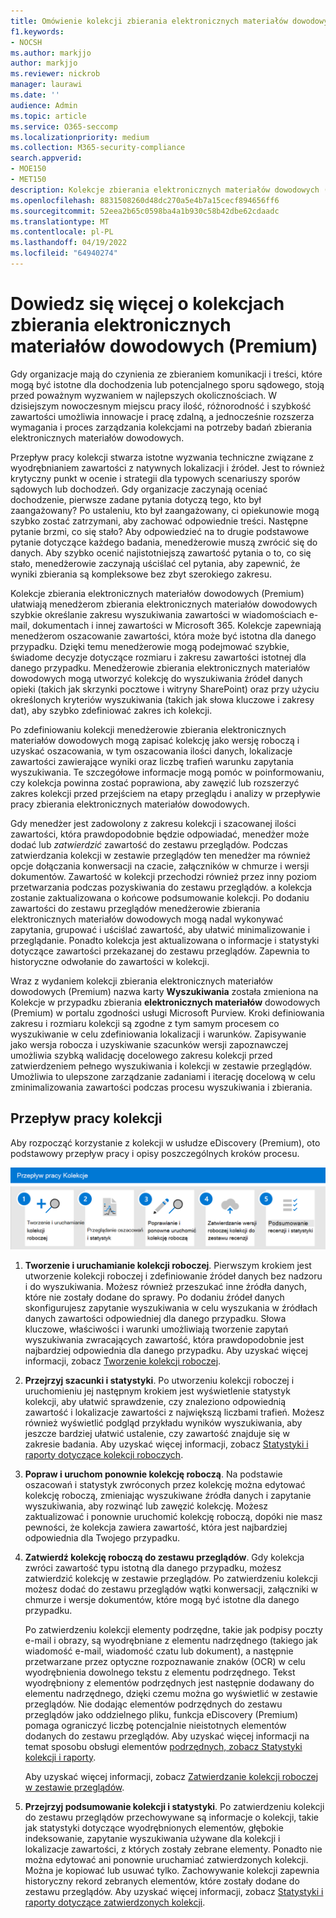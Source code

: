```yaml
---
title: Omówienie kolekcji zbierania elektronicznych materiałów dowodowych (Premium)
f1.keywords:
- NOCSH
ms.author: markjjo
author: markjjo
ms.reviewer: nickrob
manager: laurawi
ms.date: ''
audience: Admin
ms.topic: article
ms.service: O365-seccomp
ms.localizationpriority: medium
ms.collection: M365-security-compliance
search.appverid:
- MOE150
- MET150
description: Kolekcje zbierania elektronicznych materiałów dowodowych (Premium) umożliwiają wyszukiwanie i zbieranie zawartości powiązanej z Twoim przypadkiem lub badaniem.
ms.openlocfilehash: 8831508260d48dc270a5e4b7a15cecf894656ff6
ms.sourcegitcommit: 52eea2b65c0598ba4a1b930c58b42dbe62cdaadc
ms.translationtype: MT
ms.contentlocale: pl-PL
ms.lasthandoff: 04/19/2022
ms.locfileid: "64940274"
---
```

# <a name="learn-about-collections-in-ediscovery-premium"></a>Dowiedz się więcej o kolekcjach zbierania elektronicznych materiałów dowodowych (Premium)

Gdy organizacje mają do czynienia ze zbieraniem komunikacji i treści, które mogą być istotne dla dochodzenia lub potencjalnego sporu sądowego, stoją przed poważnym wyzwaniem w najlepszych okolicznościach. W dzisiejszym nowoczesnym miejscu pracy ilość, różnorodność i szybkość zawartości umożliwia innowacje i pracę zdalną, a jednocześnie rozszerza wymagania i proces zarządzania kolekcjami na potrzeby badań zbierania elektronicznych materiałów dowodowych.

Przepływ pracy kolekcji stwarza istotne wyzwania techniczne związane z wyodrębnianiem zawartości z natywnych lokalizacji i źródeł. Jest to również krytyczny punkt w ocenie i strategii dla typowych scenariuszy sporów sądowych lub dochodzeń. Gdy organizacje zaczynają oceniać dochodzenie, pierwsze zadane pytania dotyczą tego, kto był zaangażowany? Po ustaleniu, kto był zaangażowany, ci opiekunowie mogą szybko zostać zatrzymani, aby zachować odpowiednie treści. Następne pytanie brzmi, co się stało? Aby odpowiedzieć na to drugie podstawowe pytanie dotyczące każdego badania, menedżerowie muszą zwrócić się do danych. Aby szybko ocenić najistotniejszą zawartość pytania o to, co się stało, menedżerowie zaczynają uściślać cel pytania, aby zapewnić, że wyniki zbierania są kompleksowe bez zbyt szerokiego zakresu.

Kolekcje zbierania elektronicznych materiałów dowodowych (Premium) ułatwiają menedżerom zbierania elektronicznych materiałów dowodowych szybkie określanie zakresu wyszukiwania zawartości w wiadomościach e-mail, dokumentach i innej zawartości w Microsoft 365. Kolekcje zapewniają menedżerom oszacowanie zawartości, która może być istotna dla danego przypadku. Dzięki temu menedżerowie mogą podejmować szybkie, świadome decyzje dotyczące rozmiaru i zakresu zawartości istotnej dla danego przypadku. Menedżerowie zbierania elektronicznych materiałów dowodowych mogą utworzyć kolekcję do wyszukiwania źródeł danych opieki (takich jak skrzynki pocztowe i witryny SharePoint) oraz przy użyciu określonych kryteriów wyszukiwania (takich jak słowa kluczowe i zakresy dat), aby szybko zdefiniować zakres ich kolekcji.

Po zdefiniowaniu kolekcji menedżerowie zbierania elektronicznych materiałów dowodowych mogą zapisać kolekcję jako wersję roboczą i uzyskać oszacowania, w tym oszacowania ilości danych, lokalizacje zawartości zawierające wyniki oraz liczbę trafień warunku zapytania wyszukiwania. Te szczegółowe informacje mogą pomóc w poinformowaniu, czy kolekcja powinna zostać poprawiona, aby zawęzić lub rozszerzyć zakres kolekcji przed przejściem na etapy przeglądu i analizy w przepływie pracy zbierania elektronicznych materiałów dowodowych.

Gdy menedżer jest zadowolony z zakresu kolekcji i szacowanej ilości zawartości, która prawdopodobnie będzie odpowiadać, menedżer może dodać lub *zatwierdzić* zawartość do zestawu przeglądów. Podczas zatwierdzania kolekcji w zestawie przeglądów ten menedżer ma również opcje dołączania konwersacji na czacie, załączników w chmurze i wersji dokumentów. Zawartość w kolekcji przechodzi również przez inny poziom przetwarzania podczas pozyskiwania do zestawu przeglądów. a kolekcja zostanie zaktualizowana o końcowe podsumowanie kolekcji. Po dodaniu zawartości do zestawu przeglądów menedżerowie zbierania elektronicznych materiałów dowodowych mogą nadal wykonywać zapytania, grupować i uściślać zawartość, aby ułatwić minimalizowanie i przeglądanie. Ponadto kolekcja jest aktualizowana o informacje i statystyki dotyczące zawartości przekazanej do zestawu przeglądów. Zapewnia to historyczne odwołanie do zawartości w kolekcji.

Wraz z wydaniem kolekcji zbierania elektronicznych materiałów dowodowych (Premium) nazwa karty **Wyszukiwania** została zmieniona na Kolekcje w przypadku zbierania **elektronicznych materiałów** dowodowych (Premium) w portalu zgodności usługi Microsoft Purview. Kroki definiowania zakresu i rozmiaru kolekcji są zgodne z tym samym procesem co wyszukiwanie w celu zdefiniowania lokalizacji i warunków. Zapisywanie jako wersja robocza i uzyskiwanie szacunków wersji zapoznawczej umożliwia szybką walidację docelowego zakresu kolekcji przed zatwierdzeniem pełnego wyszukiwania i kolekcji w zestawie przeglądów. Umożliwia to ulepszone zarządzanie zadaniami i iterację docelową w celu zminimalizowania zawartości podczas procesu wyszukiwania i zbierania.

## <a name="collections-workflow"></a>Przepływ pracy kolekcji

Aby rozpocząć korzystanie z kolekcji w usłudze eDiscovery (Premium), oto podstawowy przepływ pracy i opisy poszczególnych kroków procesu.

![Przepływ pracy kolekcji w usłudze eDiscovery (Premium).](../media/CollectionsWorkflow.png)

1. **Tworzenie i uruchamianie kolekcji roboczej**. Pierwszym krokiem jest utworzenie kolekcji roboczej i zdefiniowanie źródeł danych bez nadzoru i do wyszukiwania. Możesz również przeszukać inne źródła danych, które nie zostały dodane do sprawy. Po dodaniu źródeł danych skonfigurujesz zapytanie wyszukiwania w celu wyszukania w źródłach danych zawartości odpowiedniej dla danego przypadku. Słowa kluczowe, właściwości i warunki umożliwiają tworzenie zapytań wyszukiwania zwracających zawartość, która prawdopodobnie jest najbardziej odpowiednia dla danego przypadku. Aby uzyskać więcej informacji, zobacz [Tworzenie kolekcji roboczej](create-draft-collection.md).

2. **Przejrzyj szacunki i statystyki**. Po utworzeniu kolekcji roboczej i uruchomieniu jej następnym krokiem jest wyświetlenie statystyk kolekcji, aby ułatwić sprawdzenie, czy znaleziono odpowiednią zawartość i lokalizacje zawartości z największą liczbami trafień. Możesz również wyświetlić podgląd przykładu wyników wyszukiwania, aby jeszcze bardziej ułatwić ustalenie, czy zawartość znajduje się w zakresie badania. Aby uzyskać więcej informacji, zobacz [Statystyki i raporty dotyczące kolekcji roboczych](collection-statistics-reports.md#statistics-and-reports-for-draft-collections).

3. **Popraw i uruchom ponownie kolekcję roboczą**. Na podstawie oszacowań i statystyk zwróconych przez kolekcję można edytować kolekcję roboczą, zmieniając wyszukiwane źródła danych i zapytanie wyszukiwania, aby rozwinąć lub zawęzić kolekcję. Możesz zaktualizować i ponownie uruchomić kolekcję roboczą, dopóki nie masz pewności, że kolekcja zawiera zawartość, która jest najbardziej odpowiednia dla Twojego przypadku.

4. **Zatwierdź kolekcję roboczą do zestawu przeglądów**. Gdy kolekcja zwróci zawartość typu istotną dla danego przypadku, możesz zatwierdzić kolekcję w zestawie przeglądów. Po zatwierdzeniu kolekcji możesz dodać do zestawu przeglądów wątki konwersacji, załączniki w chmurze i wersje dokumentów, które mogą być istotne dla danego przypadku.

   Po zatwierdzeniu kolekcji elementy podrzędne, takie jak podpisy poczty e-mail i obrazy, są wyodrębniane z elementu nadrzędnego (takiego jak wiadomość e-mail, wiadomość czatu lub dokument), a następnie przetwarzane przez optyczne rozpoznawanie znaków (OCR) w celu wyodrębnienia dowolnego tekstu z elementu podrzędnego. Tekst wyodrębniony z elementów podrzędnych jest następnie dodawany do elementu nadrzędnego, dzięki czemu można go wyświetlić w zestawie przeglądów. Nie dodając elementów podrzędnych do zestawu przeglądów jako oddzielnego pliku, funkcja eDiscovery (Premium) pomaga ograniczyć liczbę potencjalnie nieistotnych elementów dodanych do zestawu przeglądów. Aby uzyskać więcej informacji na temat sposobu obsługi elementów [podrzędnych, zobacz Statystyki kolekcji i raporty](collection-statistics-reports.md#collection-contents).

   Aby uzyskać więcej informacji, zobacz [Zatwierdzanie kolekcji roboczej w zestawie przeglądów](commit-draft-collection.md).

5. **Przejrzyj podsumowanie kolekcji i statystyki**. Po zatwierdzeniu kolekcji do zestawu przeglądów przechowywane są informacje o kolekcji, takie jak statystyki dotyczące wyodrębnionych elementów, głębokie indeksowanie, zapytanie wyszukiwania używane dla kolekcji i lokalizacje zawartości, z których zostały zebrane elementy. Ponadto nie można edytować ani ponownie uruchamiać zatwierdzonych kolekcji. Można je kopiować lub usuwać tylko. Zachowywanie kolekcji zapewnia historyczny rekord zebranych elementów, które zostały dodane do zestawu przeglądów. Aby uzyskać więcej informacji, zobacz [Statystyki i raporty dotyczące zatwierdzonych kolekcji](collection-statistics-reports.md#statistics-and-reports-for-committed-collections).
